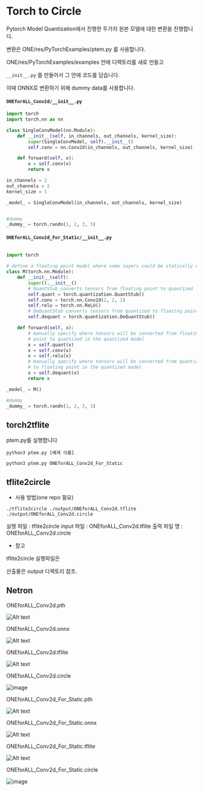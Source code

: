 # Torch to Circle

Pytorch Model Quantization에서 진행한 두가지 원본 모델에 대한 변환을 진행합니다.

변환은 ONE/res/PyTorchExamples/ptem.py 를 사용합니다.

ONE/res/PyTorchExamples/examples 안에 디렉토리를 새로 만들고

`__init__.py` 를 만들어서 그 안에 코드를 담습니다.

이때 ONNX로 변환하기 위해 dummy data를 사용합니다.

#### `ONEforALL_Conv2d/__init__.py`

```python
import torch
import torch.nn as nn

class SingleConvModel(nn.Module):
    def __init__(self, in_channels, out_channels, kernel_size):
        super(SingleConvModel, self).__init__()
        self.conv = nn.Conv2d(in_channels, out_channels, kernel_size)

    def forward(self, x):
        x = self.conv(x)
        return x

in_channels = 2
out_channels = 2
kernel_size = 1

_model_ = SingleConvModel(in_channels, out_channels, kernel_size)


#dummy
_dummy_ = torch.randn(1, 2, 3, 3)

```

#### `ONEforALL_Conv2d_For_Static/__init__.py`

```python

import torch

# define a floating point model where some layers could be statically quantized
class M(torch.nn.Module):
    def __init__(self):
        super().__init__()
        # QuantStub converts tensors from floating point to quantized
        self.quant = torch.quantization.QuantStub()
        self.conv = torch.nn.Conv2d(2, 2, 1)
        self.relu = torch.nn.ReLU()
        # DeQuantStub converts tensors from quantized to floating point
        self.dequant = torch.quantization.DeQuantStub()

    def forward(self, x):
        # manually specify where tensors will be converted from floating
        # point to quantized in the quantized model
        x = self.quant(x)
        x = self.conv(x)
        x = self.relu(x)
        # manually specify where tensors will be converted from quantized
        # to floating point in the quantized model
        x = self.dequant(x)
        return x

_model_ = M()

#dummy
_dummy_ = torch.randn(1, 2, 3, 3)
```

## torch2tflite

ptem.py를 실행합니다

```
python3 ptem.py [예제 이름]

python3 ptem.py ONEforALL_Conv2d_For_Static

```

## tflite2circle

- 사용 방법(one repo 필요)

```
./tflite2circle ./output/ONEforALL_Conv2d.tflite ./output/ONEforALL_Conv2d.circle
```

실행 파일 : tflite2circle
input 파일 : ONEforALL_Conv2d.tflite
출력 파일 명 : ONEforALL_Conv2d.circle

- 참고

tflite2circle 실행파일은

산출물은 output 디렉토리 참조.

## Netron

ONEforALL_Conv2d.pth

![Alt text](assets/image.png)

ONEforALL_Conv2d.onnx

![Alt text](assets/image-1.png)

ONEforALL_Conv2d.tflite

![Alt text](assets/image-2.png)

ONEforALL_Conv2d.circle

![image](https://github.com/ONEforALL-S003/TWO/assets/79979086/14b75f92-a066-4721-b8f7-226b6a6d5307)


ONEforALL_Conv2d_For_Static.pth

![Alt text](assets/image-3.png)

ONEforALL_Conv2d_For_Static.onnx

![Alt text](assets/image-4.png)

ONEforALL_Conv2d_For_Static.tflite

![Alt text](assets/image-5.png)

ONEforALL_Conv2d_For_Static.circle

![image](https://github.com/ONEforALL-S003/TWO/assets/79979086/8859cfa0-4869-469e-9610-de3a8d0387f4)

